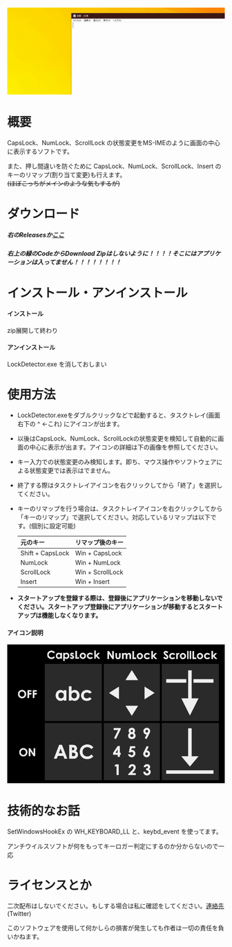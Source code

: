 ![banner](https://raw.githubusercontent.com/UMAGODi/LockDetector/main/pic/banner.gif)

# 概要

CapsLock、NumLock、ScrollLock の状態変更をMS-IMEのように画面の中心に表示するソフトです。

また、押し間違いを防ぐために CapsLock、NumLock、ScrollLock、Insert のキーのリマップ(割り当て変更)も行えます。<br> ~~(ほぼこっちがメインのような気もするが)~~



# ダウンロード

##### 右のReleasesか[ここ](https://github.com/UMAGODi/LockDetector/releases)

##### 右上の緑のCodeからDownload Zipはしないように！！！！そこにはアプリケーションは入ってません！！！！！！！！



# インストール・アンインストール

#### インストール

zip展開して終わり

#### アンインストール

LockDetector.exe を消しておしまい



# 使用方法

* LockDetector.exeをダブルクリックなどで起動すると、タスクトレイ(画面右下の ^  ←これ) にアイコンが出ます。

* 以後はCapsLock、NumLock、ScrollLockの状態変更を検知して自動的に画面の中心に表示が出ます。アイコンの詳細は下の画像を参照してください。

* キー入力での状態変更のみ検知します。即ち、マウス操作やソフトウェアによる状態変更では表示はでません。

* 終了する際はタスクトレイアイコンを右クリックしてから「終了」を選択してください。

* キーのリマップを行う場合は、タスクトレイアイコンを右クリックしてから「キーのリマップ」で選択してください。対応しているリマップは以下です。(個別に設定可能)

  | 元のキー         | リマップ後のキー |
  | ---------------- | ---------------- |
  | Shift + CapsLock | Win + CapsLock   |
  | NumLock          | Win + NumLock    |
  | ScrollLock       | Win + ScrollLock |
  | Insert           | Win + Insert     |

  

* **スタートアップを登録する際は、登録後にアプリケーションを移動しないでください。スタートアップ登録後にアプリケーションが移動するとスタートアップは機能しなくなります。**



#### アイコン説明

![desc](https://raw.githubusercontent.com/UMAGODi/LockDetector/main/pic/desc.png)



# 技術的なお話

SetWindowsHookEx の WH_KEYBOARD_LL と、keybd_event を使ってます。

アンチウイルスソフトが何をもってキーロガー判定にするのか分からないので一応



# ライセンスとか

二次配布はしないでください。もしする場合は私に確認をしてください。[連絡先](https://twitter.com/osashimi636825)(Twitter)

このソフトウェアを使用して何かしらの損害が発生しても作者は一切の責任を負いかねます。
